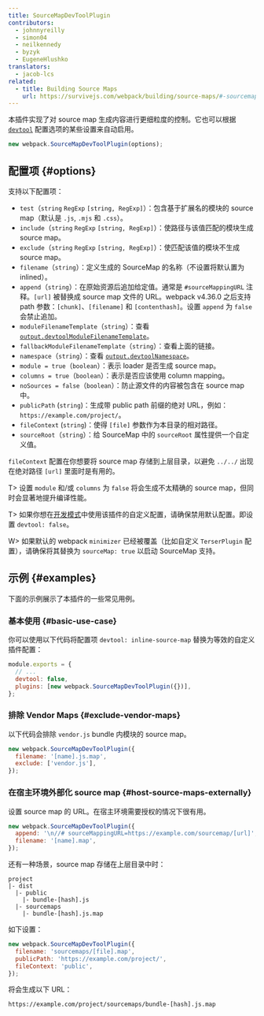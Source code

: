 ```yaml
---
title: SourceMapDevToolPlugin
contributors:
  - johnnyreilly
  - simon04
  - neilkennedy
  - byzyk
  - EugeneHlushko
translators:
  - jacob-lcs
related:
  - title: Building Source Maps
    url: https://survivejs.com/webpack/building/source-maps/#-sourcemapdevtoolplugin-and-evalsourcemapdevtoolplugin-
---
```


本插件实现了对 source map 生成内容进行更细粒度的控制。它也可以根据 [`devtool`](/configuration/devtool/) 配置选项的某些设置来自动启用。

```js
new webpack.SourceMapDevToolPlugin(options);
```

## 配置项 {#options}

支持以下配置项：

- `test`（`string` `RegExp` `[string, RegExp]`）：包含基于扩展名的模块的 source map（默认是 `.js`, `.mjs` 和 `.css`）。
- `include`（`string` `RegExp` `[string, RegExp]`）：使路径与该值匹配的模块生成 source map。
- `exclude`（`string` `RegExp` `[string, RegExp]`）：使匹配该值的模块不生成 source map。
- `filename`（`string`）：定义生成的 SourceMap 的名称（不设置将默认置为 inlined）。
- `append`（`string`）：在原始资源后追加给定值。通常是 `#sourceMappingURL` 注释。`[url]` 被替换成 source map 文件的 URL。webpack v4.36.0 之后支持 path 参数：`[chunk]`、`[filename]` 和 `[contenthash]`。设置 `append` 为 `false` 会禁止追加。
- `moduleFilenameTemplate`（`string`）：查看 [`output.devtoolModuleFilenameTemplate`](/configuration/output/#outputdevtoolmodulefilenametemplate)。
- `fallbackModuleFilenameTemplate`（`string`）：查看上面的链接。
- `namespace`（`string`）：查看 [`output.devtoolNamespace`](/configuration/output/#outputdevtoolnamespace)。
- `module = true`（`boolean`）：表示 loader 是否生成 source map。
- `columns = true`（`boolean`）：表示是否应该使用 column mapping。
- `noSources = false`（`boolean`）：防止源文件的内容被包含在 source map 中。
- `publicPath` (`string`)：生成带 public path 前缀的绝对 URL，例如：`https://example.com/project/`。
- `fileContext` (`string`)：使得 `[file]` 参数作为本目录的相对路径。
- `sourceRoot`（`string`）：给 SourceMap 中的 `sourceRoot` 属性提供一个自定义值。

`fileContext` 配置在你想要将 source map 存储到上层目录，以避免 `../../` 出现在绝对路径 `[url]` 里面时是有用的。

T> 设置 `module` 和/或 `columns` 为 `false` 将会生成不太精确的 source map，但同时会显著地提升编译性能。

T> 如果你想在[开发模式](/configuration/mode/#mode-development)中使用该插件的自定义配置，请确保禁用默认配置。即设置 `devtool: false`。

W> 如果默认的 webpack `minimizer` 已经被覆盖（比如自定义 `TerserPlugin` 配置），请确保将其替换为 `sourceMap: true` 以启动 SourceMap 支持。

## 示例 {#examples}

下面的示例展示了本插件的一些常见用例。

### 基本使用 {#basic-use-case}

你可以使用以下代码将配置项 `devtool: inline-source-map` 替换为等效的自定义插件配置：

```js
module.exports = {
  // ...
  devtool: false,
  plugins: [new webpack.SourceMapDevToolPlugin({})],
};
```

### 排除 Vendor Maps {#exclude-vendor-maps}

以下代码会排除 `vendor.js` bundle 内模块的 source map。

```js
new webpack.SourceMapDevToolPlugin({
  filename: '[name].js.map',
  exclude: ['vendor.js'],
});
```

### 在宿主环境外部化 source map {#host-source-maps-externally}

设置 source map 的 URL。在宿主环境需要授权的情况下很有用。

```js
new webpack.SourceMapDevToolPlugin({
  append: '\n//# sourceMappingURL=https://example.com/sourcemap/[url]',
  filename: '[name].map',
});
```

还有一种场景，source map 存储在上层目录中时：

```code
project
|- dist
  |- public
    |- bundle-[hash].js
  |- sourcemaps
    |- bundle-[hash].js.map
```

如下设置：

```js
new webpack.SourceMapDevToolPlugin({
  filename: 'sourcemaps/[file].map',
  publicPath: 'https://example.com/project/',
  fileContext: 'public',
});
```

将会生成以下 URL：

```code
https://example.com/project/sourcemaps/bundle-[hash].js.map
```

